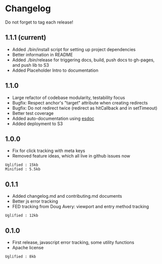 # Changelog

Do not forget to tag each release!

## 1.1.1 (current)
- Added ./bin/install script for setting up project dependencies
- Better information in README
- Added ./bin/release for triggering docs, build, push docs to gh-pages, and push lib to S3
- Added Placeholder Intro to documentation

## 1.1.0
- Large refactor of codebase modularity, testability focus
- Bugfix: Respect anchor's "target" attribute when creating redirects
- Bugfix: Do not redirect twice (redirect as hitCallback and in setTimeout)
- Better test coverage
- Added auto-documentation using [esdoc](https://esdoc.org)
- Added deployment to S3

## 1.0.0
- Fix for click tracking with meta keys
- Removed feature ideas, which all live in github issues now

```
Uglified : 15kb
Minified : 5.5kb
```

## 0.1.1
- Added changelog.md and contributing.md documents
- Better js error tracking
- FED tracking from Doug Avery: viewport and entry method tracking

```
Uglified : 12kb
```

## 0.1.0
- First release, javascript error tracking, some utility functions
- Apache license

```
Uglified : 8kb
```
